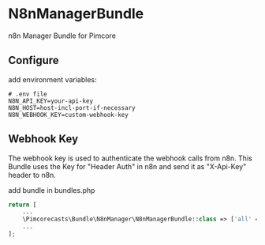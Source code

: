 # N8nManagerBundle
n8n Manager Bundle for Pimcore

## Configure

add environment variables:
```env
# .env file
N8N_API_KEY=your-api-key
N8N_HOST=host-incl-port-if-necessary
N8N_WEBHOOK_KEY=custom-webhook-key
```
## Webhook Key
The webhook key is used to authenticate the webhook calls from n8n.
This Bundle uses the Key for "Header Auth" in n8n and send it as "X-Api-Key" header to n8n.


add bundle in bundles.php
```php
return [
    ...
    \Pimcorecasts\Bundle\N8nManager\N8nManagerBundle::class => ['all' => true],
    ...
];
```

